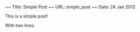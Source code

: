 ~~ Title: Simple Post
~~ URL: simple_post
~~ Date: 24 Jan 2012

This is a simple post!

With two lines.
